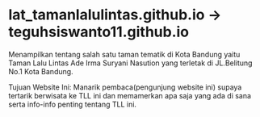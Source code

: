 # lat_tamanlalulintas.github.io -> teguhsiswanto11.github.io
Menampilkan tentang salah satu taman tematik di Kota Bandung yaitu Taman Lalu Lintas Ade Irma Suryani Nasution yang terletak di JL.Belitung No.1 Kota Bandung.

Tujuan Website Ini: Manarik pembaca(pengunjung website ini) supaya tertarik berwisata ke TLL ini dan memamerkan apa saja yang ada di sana serta info-info penting tentang TLL ini.

